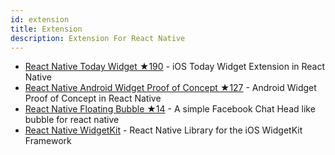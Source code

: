 ```yaml
---
id: extension
title: Extension
description: Extension For React Native
---
```


- [React Native Today Widget ★190](https://github.com/matejkriz/react-native-today-widget) - iOS Today Widget Extension in React Native
- [React Native Android Widget Proof of Concept ★127](https://github.com/netbeast/react-native-android-widget-poc) - Android Widget Proof of Concept in React Native
- [React Native Floating Bubble ★14](https://github.com/hybriteq/react-native-floating-bubble) - A simple Facebook Chat Head like bubble for react native
- [React Native WidgetKit](https://github.com/fasky-software/react-native-widgetkit) - React Native Library for the iOS WidgetKit Framework
